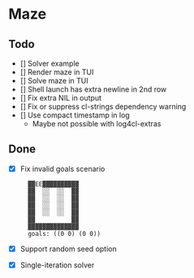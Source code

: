# Maze

## Todo

- [] Solver example
- [] Render maze in TUI
- [] Solve maze in TUI
- [] Shell launch has extra newline in 2nd row
- [] Fix extra NIL in output
- [] Fix or suppress cl-strings dependency warning
- [] Use compact timestamp in log
  - Maybe not possible with log4cl-extras

## Done

- [x] Fix invalid goals scenario

        ▓▓EE▓▓▓▓▓▓▓▓▓▓
        ▓▓  ░░  ░░  ▓▓
        ▓▓  ░░  ░░  ▓▓
        ▓▓  ░░  ░░  ▓▓
        ▓▓  ░░  ░░  ▓▓
        ▓▓          ▓▓
        ▓▓▓▓▓▓▓▓▓▓▓▓▓▓
        goals: ((0 0) (0 0))
- [x] Support random seed option
- [x] Single-iteration solver
